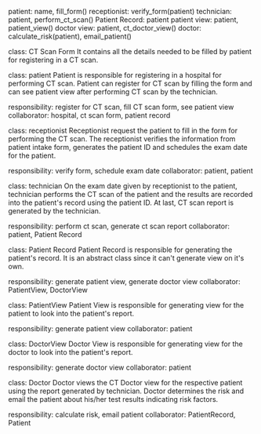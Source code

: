 patient: name, fill_form()
receptionist: verify_form(patient)
technician: patient, perform_ct_scan()
Patient Record: patient
patient view: patient, patient_view()
doctor view: patient, ct_doctor_view()
doctor: calculate_risk(patient), email_patient()

class: CT Scan Form
It contains all the details needed to be filled by patient for registering in a CT scan.

class: patient
Patient is responsible for registering in a hospital for performing CT scan. Patient can register for CT scan by filling the form and can see patient view after performing CT scan by the technician.

responsibility: register for CT scan, fill CT scan form, see patient view
collaborator: hospital, ct scan form, patient record

class: receptionist
Receptionist request the patient to fill in the form for performing the CT scan. The receptionist verifies the information from patient intake form, generates the patient ID and schedules the exam date for the patient.

responsibility: verify form, schedule exam date
collaborator: patient, patient

class: technician
On the exam date given by receptionist to the patient, technician performs the CT scan of the patient and the results are recorded into the patient's record using the patient ID. At last, CT scan report is generated by the technician.

responsibility: perform ct scan, generate ct scan report
collaborator: patient, Patient Record

class: Patient Record
Patient Record is responsible for generating the patient's record. It is an abstract class since it can't generate view on it's own.

responsibility: generate patient view, generate doctor view
collaborator: PatientView, DoctorView

class: PatientView
Patient View is responsible for generating view for the patient to look into the patient's report.

responsibility: generate patient view
collaborator: patient

class: DoctorView
Doctor View is responsible for generating view for the doctor to look into the patient's report.

responsibility: generate doctor view
collaborator: patient

class: Doctor
Doctor views the CT Doctor view for the respective patient using the report generated by technician. Doctor determines the risk and email the patient about his/her test results indicating risk factors.

responsibility: calculate risk, email patient
collaborator: PatientRecord, Patient
